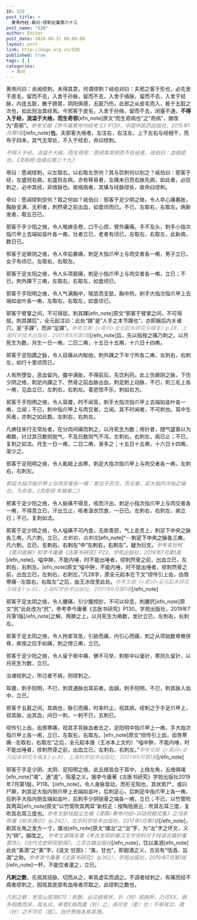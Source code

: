 ```yaml
---
ID: 528
post_title: >
  黄帝内经·素问·缪刺论篇第六十三
post_name: "528"
author: Editor
post_date: 2020-08-31 00:00:00
layout: post
link: http://kege.org.cn/528
published: true
tags: [ ]
categories:
  - 素问
---
```

黄帝问曰：余闻缪刺，未得其意，何谓缪刺？岐伯对曰：夫邪之客于形也，必先舍于皮毛，留而不去，入舍于孙脉，留而不去，入舍于络脉，留而不去，入舍于经脉，内连五脏，散于肠胃，阴阳俱感，五脏乃伤，此邪之从皮毛而入，极于五脏之次也，如此则治其经焉。今邪客于皮毛，入舍于孙络，留而不去，闭塞不通，<strong>不得入于经，流溢于大络，而生奇邪</strong>[efn_note]原文“而生奇病也”之“奇病”，据改为“奇邪”。<span style="color: #808080;"><em>参考文献《李今庸黄帝内经考义》P130，中国中医药出版社，2015年1月第1版</em></span>[/efn_note]<strong>也</strong>。夫邪客大络者，左注右，右注左，上下左右与经相干，而布于四末，其气无常处，不入于经俞，命曰缪刺。

<span style="color: #808080;"><em>不得入于经，流溢于大络，而生奇邪：愿闻其奇邪而不在经者。岐伯曰：血络是也。《灵枢经·血络论第三十九》</em></span>

帝曰：愿闻缪刺，以左取右，以右取左奈何？其与巨刺何以别之？岐伯曰：邪客于经，左盛则右病，右盛则左病，亦有移易者，左痛未已而右脉先病，如此者，必巨刺之，必中其经，非络脉也。故络病者，其痛与经脉缪处，故命曰缪刺。

帝曰：愿闻缪刺奈何？取之何如？岐伯曰：邪客于足少阴之络，令人卒心痛暴胀，胸胁支满，无积者，刺然骨之前出血，如食顷而已。不已，左取右，右取左。病新发者，取五日已。

邪客于手少阳之络，令人喉痹舌卷，口干心烦，臂外廉痛，手不及头，刺手小指次指爪甲上去端如韭叶各一痏，壮者立已，老者有顷已，左取右，右取左，此新病，数日已。

邪客于足厥阴之络，令人卒疝暴痛，刺足大指爪甲上与肉交者各一痏，男子立已，女子有顷已，左取右，右取左。

邪客于足太阳之络，令人头项肩痛，刺足小指爪甲上与肉交者各一痏，立已；不已，刺外踝下三痏，左取右，右取左，如食顷已。

邪客于手阳明之络，令人气满胸中，喘息而支胠，胸中热，刺手大指次指爪甲上去端如韭叶各一痏，左取右，右取左，如食顷已。

邪客于臂掌之间，不可得屈，刺其踝[efn_note]原文“邪客于臂掌之间，不可得屈，刺其踝后”，全元起注曰：此处“踝”是“人手之本节踝也”，亦即腕后内关诸穴，是“手踝”，而非“足踝”。<span style="color: #999999;"><em>参考文献《&lt;素问&gt;全元起本研究与辑复》p.28，上海科学技术出版社，2001年9月第1版</em></span>[/efn_note]后，先以指按之痛乃刺之，以月死生为数，月生一日一痏，二日二痏，十五日十五痏，十六日十四痏。

邪客于足阳蹻之脉，令人目痛从内眦始，刺外踝之下半寸所各二痏，左刺右，右刺左，如行十里顷而已。

人有所堕坠，恶血留内，腹中满胀，不得前后，先饮利药。此上伤厥阴之脉，下伤少阴之络，刺足内踝之下、然骨之前血脉出血，刺足跗上动脉，不已，刺三毛上各一痏，见血立已，左刺右，右刺左。善悲惊不乐，刺如右方。

邪客于手阳明之络，令人耳聋，时不闻音，刺手大指次指爪甲上去端如韭叶各一痏，立闻；不已，刺中指爪甲上与肉交者，立闻。其不时闻者，不可刺也。耳中生风者，亦刺之如此数。左刺右，右刺左。

凡痹往来行无常处者，在分肉间痛而刺之，以月死生为数；用针者，随气盛衰以为痏数，针过其日数则脱气，不及日数则气不泻。左刺右，右刺左，病已止；不已，复刺之如法。月生一日一痏，二日二痏，渐多之；十五日十五痏，十六日十四痏，渐少之。

邪客于足阳明之络，令人鼽衄上齿寒，刺足大指次指爪甲上与肉交者各一痏，左刺右，右刺左。

<span style="color: #808080;"><em>刺足大指次指爪甲上与肉交者各一痏：胃出于厉兑，厉兑者，足大指内次指之端也，为井金。《灵枢经·本输第二》</em></span>

邪客于足少阳之络，令人胁痛不得息，咳而汗出，刺足小指次指爪甲上与肉交者各一痏，不得息立已，汗出立止，咳者温衣饮食，一日已。左刺右，右刺左，病立已；不已，复刺如法。

邪客于足少阴之络，令人嗌痛不可内食，无故善怒，气上走贲上，刺足下中央之脉各三痏，凡六刺，立已，<span style="color: #333333;"><em>左刺右，右刺左</em><span style="color: #000000;">[efn_note]“····刺足下中央之脉各三痏，凡六刺，立已，左刺右，右刺左”中“左刺右，右刺左”，疑为衍文。<span style="color: #808080;"><em>参考高世栻《素问直解》和李今庸著《古医书研究》P23，学苑出版社，2019年7月第1版</em></span>[/efn_note]</span><em>。</em></span>嗌中肿，不能内唾，时不能出唾者，缪刺然骨之前，出血立已，左刺右，右刺左。[efn_note]原文“嗌中肿，不能内唾，时不能出唾者，缪刺然骨之前，出血立已，左刺右，右刺左。”凡28字，原全元起本在下文“缪传引上齿，齿唇寒痛···左取右，右取左”之后，由王冰改至此处。<span style="color: #999999;"><em>参考文献《&lt;素问&gt;全元起本研究与辑复》p.45，上海科学技术出版社，2001年9月第1版</em></span>[/efn_note]

邪客于足太阴之络，令人腰痛，引少腹控䏚，不可以仰息，刺腰凥[efn_note]原文“尻”此处改为“凥”，参考李今庸著《古医书研究》P130，学苑出版社，2019年7月第1版[/efn_note]之解、两胂之上，以月死生为痏数，发针立已，左刺右，右刺左。

邪客于足太阳之络，令人拘挛背急，引胁而痛，内引心而痛，刺之从项始数脊椎侠脊，疾按之应手如痛，刺之傍三痏，立已。

邪客于足少阳之络，令人留于枢中痛，髀不可举，刺枢中以毫针，寒则久留针，以月死生为数，立已。

治诸经刺之，所过者不病，则缪刺之。

耳聋，刺手阳明，不已，刺其通脉出耳前者。齿龋，刺手阳明，不已，刺其脉入齿中，立已。

邪客于五脏之间，其病也，脉引而痛，时来时止，视其病，缪刺之于手足爪甲上，视其脉，出其血，间日一刺，一刺不已，五刺已。

缪传引上齿，齿唇寒痛，视其手背脉血者去之，足阳明中指爪甲上一痏，手大指次指爪甲上各一痏，立已，左取右，右取左。[efn_note]原文“缪传引上齿，齿唇寒痛···左取右，右取左”之后，全元起本接（王冰本上文的）“嗌中肿，不能内唾，时不能出唾者，缪刺然骨之前，出血立已，左刺右，右刺左。”<span style="color: #999999;"><em>参考文献《&lt;素问&gt;全元起本研究与辑复》p.45，上海科学技术出版社，2001年9月第1版</em></span>[/efn_note]

邪客于手足少阴、太阴、足阳明之络，此五络皆会于耳中，上络左角，五络俱竭[efn_note]“竭”，通“遏”，阻塞之义，据李今庸著《古医书研究》学苑出版社2019年7月第1版，P118。[/efn_note]，令人身脉皆动，而形无知也，其状若尸，或曰尸厥，刺其足大指内侧爪甲上去端如韭叶，后刺足心，后刺足中指爪甲上各一痏，后刺手大指内侧去端如韭叶，后刺手少阴锐骨之端各一痏，立已；不已，以竹管吹其两耳[efn_note]原文“以竹管吹其两耳”新校正：按陶隐居云：吹其左耳三度，复吹其右耳三度也。<span style="color: #808080;"><em>参考文献钱超尘主编《清儒&lt;黄帝内经&gt;训诂校勘文集》之冯承熙著《校余偶识》（p.242），北京科学技术出版社，2017年1月第1版</em></span>[/efn_note]，剃其左角之发方一寸，燔冶[efn_note]原文“燔治”之“治”字，为“冶”字之坏文，义为“碎”。据改之。<span style="color: #808080;"><em> 参考文裘锡圭著《考古发现的秦汉文字资料对于校读古籍的重要性》，《古代文史研究新探》，江苏古籍出版社</em></span>[/efn_note]，饮以美酒[efn_note]此处“美酒”之“美”字，《说文·甘部》：“美，甘也”，即甜酒之义，古另有“恬酒、旨酒”之称。<span style="color: #808080;"><em>参考李今庸著《古医书研究》（p.162），学苑出版社，2019年7月第1版</em></span>[/efn_note]一杯，不能饮者灌之，立已。

<strong>凡刺之数</strong>，先视其经脉，切而从之，审其虚实而调之。不调者经刺之，有痛而经不病者缪刺之，因视其皮部有血络者尽取之。此缪刺之数也。

<span style="color: #808080;"><em>凡刺之数：老官山医简670：刺数，必见病者状，扑（拊）视病所，乃可XX。病多相类而非，其名众，审查X病而葴（针）之，病可俞（愈）也；不审其诊，葴（针）之不可俞（愈）。治疗贵贱各有其理。</em></span>